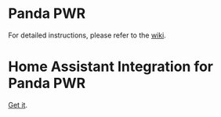 # Panda PWR
For detailed instructions, please refer to the [wiki](https://bttwiki.com/Panda%20PWR.html).

# Home Assistant Integration for Panda PWR 
[Get it](https://github.com/juanillo62gm/HA-Panda-PWR).